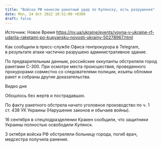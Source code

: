 ```yaml
---
title: "Войска РФ нанесли ракетный удар по Купянску, есть разрушения"
date: Mon, 24 Oct 2022 18:51:00 +0300
draft: false
---
```

Источник: Новое Время https://nv.ua/ukraine/events/voyna-v-ukraine-rf-udarila-raketami-po-kupyansku-novosti-ukrainy-50278967.html


 Как сообщили в пресс-службе Офиса генпрокурора в Telegram, в результате атаки частично разрушено административное здание.

По предварительным данным, российские оккупанты обстреляли город ракетами С-300. При осмотре места происшествия, проведенного прокурорами совместно со следователями полиции, изъяты обломки ракет и собраны другие доказательства.

 Видео дня   

Обошлось без жертв и пострадавших.

По факту ракетного обстрела начато уголовное производство по ч. 1 ст. 438 УК Украины (Нарушение законов и обычаев войны).

16 сентября в спецподразделении Кракен сообщили, что защитники Украины полностью освободили Купянск.

3 октября войска РФ обстреляли больницу города, погиб врач, медсестра получила ранения.
